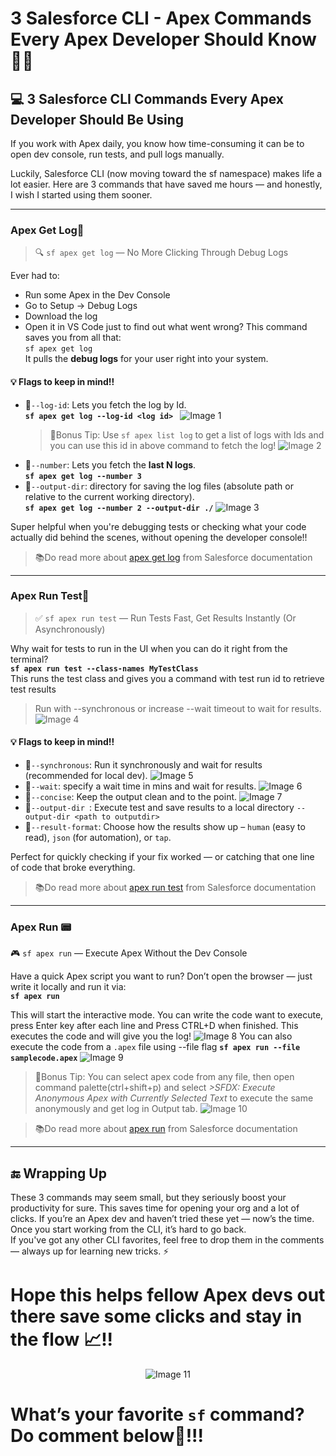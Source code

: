 # 3 Salesforce CLI - Apex Commands Every Apex Developer Should Know🧑‍💻


## 💻 3 Salesforce CLI Commands Every Apex Developer Should Be Using

If you work with Apex daily, you know how time-consuming it can be to open dev console, run tests, and pull logs manually.

Luckily, Salesforce CLI (now moving toward the sf namespace) makes life a lot easier. Here are 3 commands that have saved me hours —  and honestly, I wish I started using them sooner.

---

### Apex Get Log📃
>🔍 `sf apex get log` — No More Clicking Through Debug Logs

Ever had to:
* Run some Apex in the Dev Console
* Go to Setup → Debug Logs
* Download the log
* Open it in VS Code just to find out what went wrong?
This command saves you from all that:  
`sf apex get log`  
It pulls the **debug logs** for your user right into your system.  
#### 💡 Flags to keep in mind!!
* 🏀`--log-id`: Lets you fetch the log by Id.  
  **`sf apex get log --log-id <log id> `**
![Image 1](https://raw.githubusercontent.com/vivekvismayam/blog-assets-1/refs/heads/main/Images/p21_1.png)
  >📌Bonus Tip: Use `sf apex list log` to get a list of logs with Ids and you can use this id in above command to fetch the log!
  >![Image 2](https://raw.githubusercontent.com/vivekvismayam/blog-assets-1/refs/heads/main/Images/p21_2.png)
* 🏀`--number`: Lets you fetch the **last N logs**.  
  **`sf apex get log --number 3`**
* 🏀`--output-dir`: directory for saving the log files (absolute path or relative to the current working directory).  
  **`sf apex get log --number 2 --output-dir ./`**
  ![Image 3](https://raw.githubusercontent.com/vivekvismayam/blog-assets-1/refs/heads/main/Images/p21_3.png)

Super helpful when you're debugging tests or checking what your code actually did behind the scenes, without opening the developer console!!
>📚Do read more about [apex get log](https://developer.salesforce.com/docs/atlas.en-us.sfdx_cli_reference.meta/sfdx_cli_reference/cli_reference_apex_commands_unified.htm#cli_reference_apex_get_log_unified) from Salesforce documentation

---
### Apex Run Test🧪
>✅ `sf apex run test` — Run Tests Fast, Get Results Instantly (Or Asynchronously)  

Why wait for tests to run in the UI when you can do it right from the terminal?  
**`sf apex run test --class-names MyTestClass`**  
This runs the test class and gives you a command with test run id to retrieve test results  
>Run with --synchronous or increase --wait timeout to wait for results.
![Image 4](https://raw.githubusercontent.com/vivekvismayam/blog-assets-1/refs/heads/main/Images/p21_4.png)


#### 💡 Flags to keep in mind!!

* 🏀`--synchronous`: Run it synchronously and wait for results (recommended for local dev).
    ![Image 5](https://raw.githubusercontent.com/vivekvismayam/blog-assets-1/refs/heads/main/Images/p21_5.png)
* 🏀`--wait`: specify a wait time in mins and wait for results.
    ![Image 6](https://raw.githubusercontent.com/vivekvismayam/blog-assets-1/refs/heads/main/Images/p21_6.png)
* 🏀`--concise`: Keep the output clean and to the point.
    ![Image 7](https://raw.githubusercontent.com/vivekvismayam/blog-assets-1/refs/heads/main/Images/p21_7.png)
* 🏀`--output-dir `: Execute test and save results to a local directory `--output-dir <path to outputdir>`
* 🏀`--result-format`: Choose how the results show up – `human` (easy to read), `json` (for automation), or `tap`.

Perfect for quickly checking if your fix worked — or catching that one line of code that broke everything.
>📚Do read more about [apex run test](https://developer.salesforce.com/docs/atlas.en-us.sfdx_cli_reference.meta/sfdx_cli_reference/cli_reference_apex_commands_unified.htm#cli_reference_apex_run_test_unified) from Salesforce documentation

---

### Apex Run 📟
🎮 `sf apex run` — Execute Apex Without the Dev Console

Have a quick Apex script you want to run? Don’t open the browser — just write it locally and run it via:  
**`sf apex run`**  

This will start the interactive mode. You can write the code want to execute, press Enter key after each line and Press CTRL+D when finished. This executes the code and will give you the log! 
    ![Image 8](https://raw.githubusercontent.com/vivekvismayam/blog-assets-1/refs/heads/main/Images/p21_8.png)
You can also execute the code from a `.apex` file using --file flag
**`sf apex run --file samplecode.apex`** 
    ![Image 9](https://raw.githubusercontent.com/vivekvismayam/blog-assets-1/refs/heads/main/Images/p21_9.png)
>📌Bonus Tip:  You can select apex code from any file, then open command palette(ctrl+shift+p) and select *>SFDX: Execute Anonymous Apex with Currently Selected Text* to execute the same anonymously and get log in Output tab.
>    ![Image 10](https://raw.githubusercontent.com/vivekvismayam/blog-assets-1/refs/heads/main/Images/p21_10.png)

>📚Do read more about [apex run](https://developer.salesforce.com/docs/atlas.en-us.sfdx_cli_reference.meta/sfdx_cli_reference/cli_reference_apex_commands_unified.htm#cli_reference_apex_run_unified) from Salesforce documentation

---
## 🔚 Wrapping Up
These 3 commands may seem small, but they seriously boost your productivity for sure. This saves time for opening your org and a lot of clicks.
If you’re an Apex dev and haven’t tried these yet — now’s the time. Once you start working from the CLI, it’s hard to go back.  
If you've got any other CLI favorites, feel free to drop them in the comments — always up for learning new tricks. ⚡ 
# Hope this helps fellow Apex devs out there save some clicks and stay in the flow 📈!!    
<div style="text-align: center;">

![Image 11](https://raw.githubusercontent.com/vivekvismayam/blog-assets-1/refs/heads/main/Images/p21_11.gif)

</div>

# What’s your favorite `sf` command? Do comment below📝!!!

